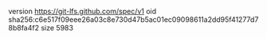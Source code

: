 version https://git-lfs.github.com/spec/v1
oid sha256:c6e517f09eee26a03c8e730d47b5ac01ec09098611a2dd95f41277d78b8fa4f2
size 5983

